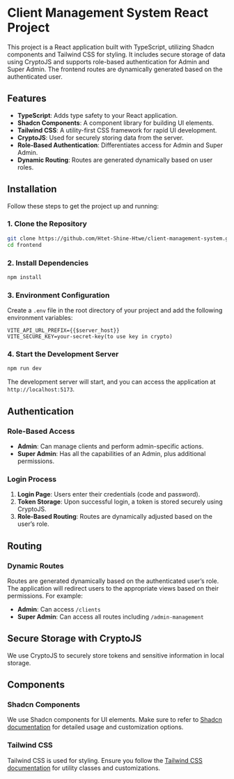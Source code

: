 # Client Management System React Project

This project is a React application built with TypeScript, utilizing Shadcn components and Tailwind CSS for styling. It includes secure storage of data using CryptoJS and supports role-based authentication for Admin and Super Admin. The frontend routes are dynamically generated based on the authenticated user.

## Features

- **TypeScript**: Adds type safety to your React application.
- **Shadcn Components**: A component library for building UI elements.
- **Tailwind CSS**: A utility-first CSS framework for rapid UI development.
- **CryptoJS**: Used for securely storing data from the server.
- **Role-Based Authentication**: Differentiates access for Admin and Super Admin.
- **Dynamic Routing**: Routes are generated dynamically based on user roles.

## Installation

Follow these steps to get the project up and running:

### 1. Clone the Repository

```bash
git clone https://github.com/Htet-Shine-Htwe/client-management-system.git
cd frontend
```

### 2. Install Dependencies

```bash
npm install
```

### 3. Environment Configuration

Create a `.env` file in the root directory of your project and add the following environment variables:
```
VITE_API_URL_PREFIX={{$server_host}}
VITE_SECURE_KEY=your-secret-key(to use key in crypto)
```

### 4. Start the Development Server

```bash
npm run dev
```

The development server will start, and you can access the application at `http://localhost:5173`.

## Authentication

### **Role-Based Access**

- **Admin**: Can manage clients and perform admin-specific actions.
- **Super Admin**: Has all the capabilities of an Admin, plus additional permissions.

### **Login Process**

1. **Login Page**: Users enter their credentials (code and password).
2. **Token Storage**: Upon successful login, a token is stored securely using CryptoJS.
3. **Role-Based Routing**: Routes are dynamically adjusted based on the user’s role.

## Routing

### **Dynamic Routes**

Routes are generated dynamically based on the authenticated user’s role. The application will redirect users to the appropriate views based on their permissions. For example:

- **Admin**: Can access `/clients`
- **Super Admin**: Can access all routes including `/admin-management`

## Secure Storage with CryptoJS

We use CryptoJS to securely store tokens and sensitive information in local storage. 

## Components

### **Shadcn Components**

We use Shadcn components for UI elements. Make sure to refer to [Shadcn documentation](https://github.com/shadcn/shadcn) for detailed usage and customization options.

### **Tailwind CSS**

Tailwind CSS is used for styling. Ensure you follow the [Tailwind CSS documentation](https://tailwindcss.com/docs) for utility classes and customizations.


